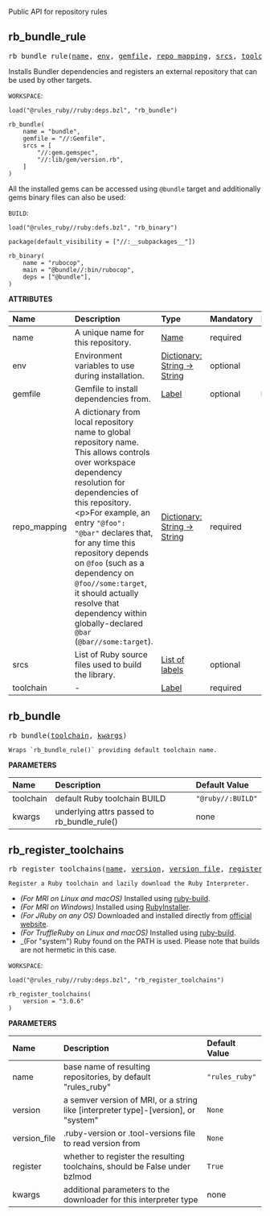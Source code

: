<!-- Generated with Stardoc: http://skydoc.bazel.build -->

Public API for repository rules

<a id="rb_bundle_rule"></a>

## rb_bundle_rule

<pre>
rb_bundle_rule(<a href="#rb_bundle_rule-name">name</a>, <a href="#rb_bundle_rule-env">env</a>, <a href="#rb_bundle_rule-gemfile">gemfile</a>, <a href="#rb_bundle_rule-repo_mapping">repo_mapping</a>, <a href="#rb_bundle_rule-srcs">srcs</a>, <a href="#rb_bundle_rule-toolchain">toolchain</a>)
</pre>


Installs Bundler dependencies and registers an external repository
that can be used by other targets.

`WORKSPACE`:
```bazel
load("@rules_ruby//ruby:deps.bzl", "rb_bundle")

rb_bundle(
    name = "bundle",
    gemfile = "//:Gemfile",
    srcs = [
        "//:gem.gemspec",
        "//:lib/gem/version.rb",
    ]
)
```

All the installed gems can be accessed using `@bundle` target and additionally
gems binary files can also be used:

`BUILD`:
```bazel
load("@rules_ruby//ruby:defs.bzl", "rb_binary")

package(default_visibility = ["//:__subpackages__"])

rb_binary(
    name = "rubocop",
    main = "@bundle//:bin/rubocop",
    deps = ["@bundle"],
)
```
    

**ATTRIBUTES**


| Name  | Description | Type | Mandatory | Default |
| :------------- | :------------- | :------------- | :------------- | :------------- |
| <a id="rb_bundle_rule-name"></a>name |  A unique name for this repository.   | <a href="https://bazel.build/concepts/labels#target-names">Name</a> | required |  |
| <a id="rb_bundle_rule-env"></a>env |  Environment variables to use during installation.   | <a href="https://bazel.build/rules/lib/dict">Dictionary: String -> String</a> | optional | <code>{}</code> |
| <a id="rb_bundle_rule-gemfile"></a>gemfile |  Gemfile to install dependencies from.   | <a href="https://bazel.build/concepts/labels">Label</a> | optional | <code>None</code> |
| <a id="rb_bundle_rule-repo_mapping"></a>repo_mapping |  A dictionary from local repository name to global repository name. This allows controls over workspace dependency resolution for dependencies of this repository.&lt;p&gt;For example, an entry <code>"@foo": "@bar"</code> declares that, for any time this repository depends on <code>@foo</code> (such as a dependency on <code>@foo//some:target</code>, it should actually resolve that dependency within globally-declared <code>@bar</code> (<code>@bar//some:target</code>).   | <a href="https://bazel.build/rules/lib/dict">Dictionary: String -> String</a> | required |  |
| <a id="rb_bundle_rule-srcs"></a>srcs |  List of Ruby source files used to build the library.   | <a href="https://bazel.build/concepts/labels">List of labels</a> | optional | <code>[]</code> |
| <a id="rb_bundle_rule-toolchain"></a>toolchain |  -   | <a href="https://bazel.build/concepts/labels">Label</a> | required |  |


<a id="rb_bundle"></a>

## rb_bundle

<pre>
rb_bundle(<a href="#rb_bundle-toolchain">toolchain</a>, <a href="#rb_bundle-kwargs">kwargs</a>)
</pre>

    Wraps `rb_bundle_rule()` providing default toolchain name.

**PARAMETERS**


| Name  | Description | Default Value |
| :------------- | :------------- | :------------- |
| <a id="rb_bundle-toolchain"></a>toolchain |  default Ruby toolchain BUILD   |  <code>"@ruby//:BUILD"</code> |
| <a id="rb_bundle-kwargs"></a>kwargs |  underlying attrs passed to rb_bundle_rule()   |  none |


<a id="rb_register_toolchains"></a>

## rb_register_toolchains

<pre>
rb_register_toolchains(<a href="#rb_register_toolchains-name">name</a>, <a href="#rb_register_toolchains-version">version</a>, <a href="#rb_register_toolchains-version_file">version_file</a>, <a href="#rb_register_toolchains-register">register</a>, <a href="#rb_register_toolchains-kwargs">kwargs</a>)
</pre>

    Register a Ruby toolchain and lazily download the Ruby Interpreter.

* _(For MRI on Linux and macOS)_ Installed using [ruby-build](https://github.com/rbenv/ruby-build).
* _(For MRI on Windows)_ Installed using [RubyInstaller](https://rubyinstaller.org).
* _(For JRuby on any OS)_ Downloaded and installed directly from [official website](https://www.jruby.org).
* _(For TruffleRuby on Linux and macOS)_ Installed using [ruby-build](https://github.com/rbenv/ruby-build).
* _(For "system") Ruby found on the PATH is used. Please note that builds are not hermetic in this case.

`WORKSPACE`:
```bazel
load("@rules_ruby//ruby:deps.bzl", "rb_register_toolchains")

rb_register_toolchains(
    version = "3.0.6"
)
```


**PARAMETERS**


| Name  | Description | Default Value |
| :------------- | :------------- | :------------- |
| <a id="rb_register_toolchains-name"></a>name |  base name of resulting repositories, by default "rules_ruby"   |  <code>"rules_ruby"</code> |
| <a id="rb_register_toolchains-version"></a>version |  a semver version of MRI, or a string like [interpreter type]-[version], or "system"   |  <code>None</code> |
| <a id="rb_register_toolchains-version_file"></a>version_file |  .ruby-version or .tool-versions file to read version from   |  <code>None</code> |
| <a id="rb_register_toolchains-register"></a>register |  whether to register the resulting toolchains, should be False under bzlmod   |  <code>True</code> |
| <a id="rb_register_toolchains-kwargs"></a>kwargs |  additional parameters to the downloader for this interpreter type   |  none |


